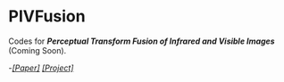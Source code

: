 # PIVFusion
Codes for ***Perceptual Transform Fusion of Infrared and Visible Images*** (Coming Soon).

-[*[Paper]*](https://ieeexplore.ieee.org/document/11078301)  [*[Project]*](https://hinmouc.github.io/PIVFusion/)  
